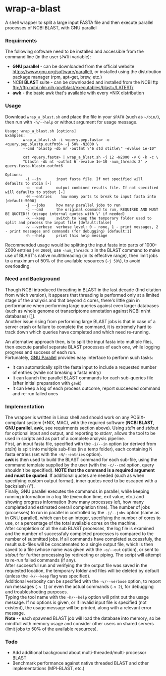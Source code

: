 # wrap-a-blast
A shell wrapper to split a large input FASTA file and then execute parallel processes of NCBI BLAST, with GNU parallel

### Requirments
The following software need to be installed and accessible from the command line (in the user `$PATH` variable):
* **GNU parallel** - can be downloaded from the official website <https://www.gnu.org/software/parallel/>, or installed using the distribution package manager (rpm, apt-get, brew, etc.)
* NCBI **BLAST** suite - can be downloaded and installed from the NCBI ftp <ftp://ftp.ncbi.nlm.nih.gov/blast/executables/blast+/LATEST/>
* **awk** - the basic awk that's available with every \*NIX distribution

### Usage
Download `wrap_a_blast.sh` and place the file in your `$PATH` (such as `~/bin/`), then run with `-h/--help` or without argument for usage message.
```
Usage: wrap_a_blast.sh [options]
Examples: 
        wrap_a_blast.sh -i <query.pep.fasta> -o <query.pep.blastp.outfmt6> -j 50% -N2000 \
        --cmd "blastp -db nr -outfmt \"6 std stitle\" -evalue 1e-10"
        
        cat <query.fasta> | wrap_a_blast.sh -j 12 -N2000 -v 0 -k -c \
        "blastn -db nt -outfmt 6 -evalue 1e-10 -num_threads 2" > query.fasta.blastn.outfmt6
        
Options:
         -i --in       input fasta file. If not specified will defaults to stdin [-]
         -o --out      output combined results file. If not specified will defaults to stdout [-]
         -N --entries    how many parts to break to input fasta into [default:5000]
         -j --jobs     how many parallel jobs to run
         -c --cmd      the original command to run, REQUIRED AND MUST BE QUOTED!! (escape internal quotes with \" if needed)
         -k --keep     switch to keep the temporary folder used to split and process the input file [default:false]
         -v --verbose  verbose level: 0 - none, 1 - print messages, 2 - print messages and commands (for debugging) [default:1]
         -h --help     print this help message
```
Recommended usage would be splitting the input fasta into parts of 1000-2000 entries (`-N 2000`), use `-num_threads 2` in the BLAST command to make use of BLAST's native multithreading (in its effective range), then limit jobs to a maximum of 50% of the available resources (`-j 50%`), to avoid overloading.

### Need and Background
Though NCBI introduced threading in BLAST in the last decade (find citation from which version), it appears that threading is performed only at a limited stage of the analysis and that beyond 4 cores, there's little gain in performance when performing large queries against even larger databases (such as whole genome ot transcriptome annotation against NCBI nr/nt databases) [[1](http://voorloopnul.com/blog/how-to-correctly-speed-up-blast-using-num_threads/)].  
Another issue rising from performing large BLAST jobs is that in case of a server crash or failure to complete the command, it is extremely hard to track down which queries have completed and which need re-running.

An alternative approach then, is to split the input fasta into multiple files, then execute parallel separate BLAST processes of each one, while logging progress and success of each run.  
Fortunately, [GNU Parallel](https://www.gnu.org/software/parallel/parallel_tutorial.html) provides easy interface to perform such tasks:
* It can automatically split the fasta input to include a requested number of entries (while not breaking a fasta entry)
* It can launch the parallel BLAST commands for each sub-queries file (after initial preparation with `gawk`)
* It can keep a log of each process outcome, report succeeded command and re-run failed ones

### Implementation
The wrapper is written in Linux shell and should work on any POSIX-compliant system (\*NIX, MAC), with the required software (**NCBI BLAST**, **GNU parallel**, **awk**, see requirments section above). Using _stdin_ and _stdout_ for optional input and output, and reporting to _stderr_, allows the tool to be used in scripts and as part of a complete analysis pipeline.  
First, an input fasta file, specified with the `-i/--in` option (or derived from _stdin_) is split into multiple sub-files (in a temp folder), each containing N fasta entries (set with the `-N/--entries` option).  
**awk** is then used to build the BLAST command for each sub-file, using the command template supplied by the user (with the `-c/--cmd` option, query shouldn't be specified). **NOTE that the command is a required argument and must be quoted**. If additional quotes are needed (such as when specifying custom output format), inner quotes need to be escaped with a backslash (\\").      
Finally, GNU parallel executes the commands in parallel, while keeping running information in a log file (execution time, exit value, etc.) and showing progress information (how many processes left, how many completed and estimated overall completion time).
The number of jobs (processes) to run in parallel in controlled by the `-j/--jobs` option (same as in GNU parallel), which can be an integer, specifying the number of cores to use, or a percentage of the total available cores on the machine.  
After completion of all the sub BLAST processes, the log file is examined and the number of successfuly completed processes is compared to the number of submitted jobs. If all commands have completed successfuly, the result sub-files will be concatenated to a single output file, which is then saved to a file (whose name was given with the `-o/--out` option), or sent to _stdout_ for further processing by redirecting or piping. The script will attempt to re-run failed commands (if any).  
After successful run and verifying the the output file was saved in the requested location, the temporary folder and files will be deleted by default (unless the `-k/--keep` flag was specified).  
Additional verbosity can be specified with the `-v/--verbose` option, to report run messages (`-v 1`) or even the actual commands (`-v 2`), for debugging and troubleshooting purposes.  
Typing the tool name with the `-h/--help` option will print out the usage message. If no options is given, or if invalid input file is specified (not existent), the usage message will be printed, along with a relevant error message.  
**Note** -- each spawned BLAST job will load the database into memory, so be mindfull with memory usage and consider other users on shared servers (limit jobs to 50% of the available resources).  

### Todo
* Add additional background about multi-threaded/multi-processor BLAST
* Benchmark performance against native threaded BLAST and other implementations (MPI-BLAST, etc.)
